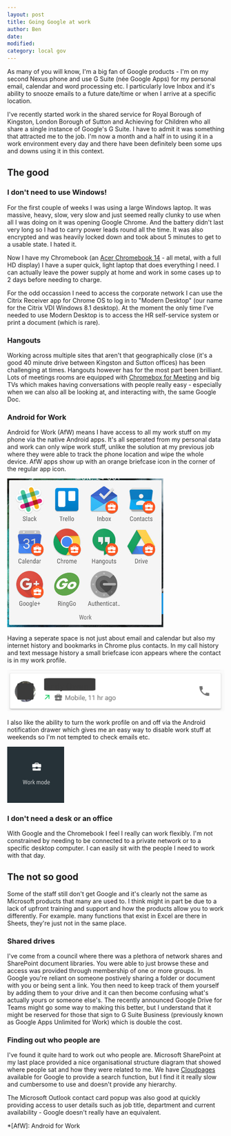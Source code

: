 ```yaml
---
layout: post
title: Going Google at work
author: Ben
date: 
modified: 
category: local gov
---
```

As many of you will know, I'm a big fan of Google products - I'm on my second Nexus phone and use G Suite (née Google Apps) for my personal email, calendar and word processing etc. I particularly love Inbox and it's ability to snooze emails to a future date/time or when I arrive at a specific location.

I've recently started work in the shared service for Royal Borough of Kingston, London Borough of Sutton and Achieving for Children who all share a single instance of Google's G Suite. I have to admit it was something that attracted me to the job. I'm now a month and a half in to using it in a work environment every day and there have been definitely been some ups and downs using it in this context.

## The good

### I don't need to use Windows!

For the first couple of weeks I was using a large Windows laptop. It was massive, heavy, slow, very slow and just seemed really clunky to use when all I was doing on it was opening Google Chrome. And the battery didn't last very long so I had to carry power leads round all the time. It was also encrypted and was heavily locked down and took about 5 minutes to get to a usable state. I hated it.

Now I have my Chromebook (an [Acer Chromebook 14](http://us-store.acer.com/chromebook-14-cb3-431-c5fm) - all metal, with a full HD display) I have a super quick, light laptop that does everything I need. I can actually leave the power supply at home and work in some cases up to 2 days before needing to charge.

For the odd occassion I need to access the corporate network I can use the Citrix Receiver app for Chrome OS to log in to "Modern Desktop" (our name for the Citrix VDI Windows 8.1 desktop). At the moment the only time I've needed to use Modern Desktop is to access the HR self-service system or print a document (which is rare).

### Hangouts

Working across multiple sites that aren't that geographically close (it's a good 40 minute drive between Kingston and Sutton offices) has been challenging at times. Hangouts however has for the most part been brilliant. Lots of meetings rooms are equipped with [Chromebox for Meeting](https://enterprise.google.com/chrome/devices/#asus-chromebox-for-meetings) and big TVs which makes having conversations with people really easy - especially when we can also all be looking at, and interacting with, the same Google Doc.

### Android for Work

Android for Work (AfW) means I have access to all my work stuff on my phone via the native Android apps. It's all seperated from my personal data and work can only wipe work stuff, unlike the solution at my previous job where they were able to track the phone location and wipe the whole device. AfW apps show up with an orange briefcase icon in the corner of the regular app icon.

![Screenshot of Android for Work apps](/content/2016/10/android-for-work-apps.jpg "Android for Work apps")

Having a seperate space is not just about email and calendar but also my internet history and bookmarks in Chrome plus contacts. In my call history and text message history a small briefcase icon appears where the contact is in my work profile.

![Screenshot of Android phone dialler](/content/2016/10/android-phone-work.png "Android phone dialler")

I also like the ability to turn the work profile on and off via the Android notification drawer which gives me an easy way to disable work stuff at weekends so I'm not tempted to check emails etc.

![Screenshot of Android for Work control in Android notification drawer](/content/2016/10/android-for-work-control.png "Android for Work control in Android notification drawer")

### I don't need a desk or an office

With Google and the Chromebook I feel I really can work flexibly. I'm not constrained by needing to be connected to a private network or to a specific desktop computer. I can easily sit with the people I need to work with that day.

## The not so good

Some of the staff still don't get Google and it's clearly not the same as Microsoft products that many are used to. I think might in part be due to a lack of upfront training and support and how the products allow you to work differently. For example. many functions that exist in Excel are there in Sheets, they're just not in the same place.

### Shared drives

I've come from a council where there was a plethora of network shares and SharePoint document libraries. You were able to just browse these and access was provided through membership of one or more groups. In Google you're reliant on someone postively sharing a folder or document with you or being sent a link. You then need to keep track of them yourself by adding them to your drive and it can then become confusing what's actually yours or someone else's. The recently announced Google Drive for Teams might go some way to making this better, but I understand that it might be reserved for those that sign to G Suite Business (previously known as Google Apps Unlimited for Work) which is double the cost.

### Finding out who people are

I've found it quite hard to work out who people are. Microsoft SharePoint at my last place provided a nice organisational structure diagram that showed where people sat and how they were related to me. We have [Cloudpages](http://cloudpagesforwork.com/) available for Google to provide a search function, but I find it it really slow and cumbersome to use and doesn't provide any hierarchy.

The Microsoft Outlook contact card popup was also good at quickly providing access to user details such as job title, department and current availability - Google doesn't really have an equivalent.


*[AfW]: Android for Work
